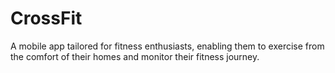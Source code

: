 # CrossFit
A mobile app tailored for fitness enthusiasts, enabling them to exercise from the comfort of their homes and monitor their fitness journey.
